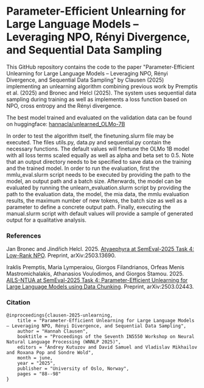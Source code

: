 # Parameter-Efficient Unlearning for Large Language Models – Leveraging NPO, Rényi Divergence, and Sequential Data Sampling

This GitHub repository contains the code to the paper "Parameter-Efficient Unlearning for Large Language Models – Leveraging NPO, Rényi Divergence, and Sequential Data Sampling" by Clausen (2025) implementing an unlearning algorithm combining previous work by Premptis et al. (2025) and Bronec and Helcl (2025). The system uses sequential data sampling during training as well as implements a loss function based on NPO, cross entropy and the Rényi divergence. 

The best model trained and evaluated on the validation data can be found on huggingface: [hannacla/unlearned_OLMo-7B](https://huggingface.co/hannacla/unlearned_OLMo-7B)

In order to test the algorithm itself, the finetuning.slurm file may be executed. The files utils.py, data.py and sequential.py contain the necessary functions. The default values will finetune the OLMo 1B model with all loss terms scaled equally as well as alpha and beta set to 0.5. Note that an output directory needs to be specified to save data on the training and the trained model. In order to run the evaluation, first the mmlu_eval.slurm script needs to be executed by providing the path to the model, an output path and a batch size. Afterwards, the model can be evaluated by running the unlearn_evaluation.slurm script by providing the path to the evaluation data, the model, the mia data, the mmlu evaluation results, the maximum number of new tokens, the batch size as well as a parameter to define a concrete output path. Finally, executing the manual.slurm script with default values will provide a sample of generated output for a qualitative analysis.

### References

Jan Bronec and Jindřich Helcl. 2025. [Atyaephyra at SemEval-2025 Task 4: Low-Rank NPO](https://arxiv.org/abs/2503.13690). Preprint, arXiv:2503.13690.

Iraklis Premptis, Maria Lymperaiou, Giorgos Filandrianos, Orfeas Menis Mastromichalakis, Athanasios Voulodimos, and Giorgos Stamou. 2025. [AILS-NTUA at SemEval-2025 Task 4: Parameter-Efficient Unlearning for Large Language Models using Data Chunking](https://arxiv.org/abs/2503.02443). Preprint, arXiv:2503.02443.

### Citation
```
@inproceedings{clausen-2025-unlearning,
	title = "Parameter-Efficient Unlearning for Large Language Models – Leveraging NPO, Rényi Divergence, and Sequential Data Sampling",
	author = "Hannah Clausen",
	booktitle = "Proceedings of the Seventh IN5550 Workshop on Neural Natural Language Processing (WNNLP 2025)",
	editors = "Andrey Kutuzov and David Samuel and Vladislav Mikhailov and Roxana Pop and Sondre Wold",
	month = june,
	year = "2025",
	publisher = "University of Oslo, Norway",
	pages = "88--98"
}
```
